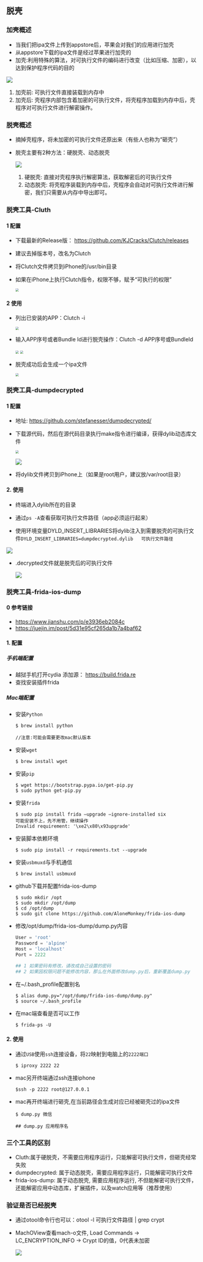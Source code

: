 ## 脱壳

### 加壳概述

+ 当我们把ipa文件上传到appstore后，苹果会对我们的应用进行加壳
+ 从appstore下载的ipa文件是经过苹果进行加壳的
+ 加壳:利用特殊的算法，对可执行文件的编码进行改变（比如压缩、加密），以达到保护程序代码的目的

![](./images/脱壳0.png)

1. 加壳前: 可执行文件直接装载到内存中
2. 加壳后: 壳程序内部包含着加密的可执行文件，将壳程序加载到内存中后，壳程序对可执行文件进行解密操作。

### 脱壳概述

+ 摘掉壳程序，将未加密的可执行文件还原出来（有些人也称为“砸壳”）

+ 脱壳主要有2种方法：硬脱壳、动态脱壳

  ![](./images/脱壳1.png)

  1. 硬脱壳: 直接对壳程序执行解密算法，获取解密后的可执行文件
  2. 动态脱壳: 将壳程序装载到内存中后，壳程序会自动对可执行文件进行解密，我们只需要从内存中导出即可。

### 脱壳工具-Cluth

#### 1 配置

+ 下载最新的Release版： https://github.com/KJCracks/Clutch/releases

+ 建议去掉版本号，改名为Clutch

+ 将Clutch文件拷贝到iPhone的/usr/bin目录

+ 如果在iPhone上执行Clutch指令，权限不够，赋予“可执行的权限”

  <img src="./images/脱壳2.png" style="zoom:50%;" />

#### 2 使用

+ 列出已安装的APP：Clutch -i

  <img src="./images/脱壳3.png" style="zoom:50%;" />

+ 输入APP序号或者Bundle Id进行脱壳操作：Clutch -d APP序号或BundleId

  <img src="./images/脱壳4.png" style="zoom:50%;" />

  <img src="./images/脱壳5.png" style="zoom:50%;" />

+ 脱壳成功后会生成一个ipa文件

  <img src="./images/脱壳6.png" style="zoom:50%;" />

### 脱壳工具-dumpdecrypted

#### 1 配置 

+ 地址: https://github.com/stefanesser/dumpdecrypted/

+ 下载源代码，然后在源代码目录执行make指令进行编译，获得dylib动态库文件

  <img src="./images/脱壳7.png" style="zoom:50%;" />

  ![](./images/脱壳8.png)

+ 将dylib文件拷贝到iPhone上（如果是root用户，建议放/var/root目录）

#### 2. 使用

+ 终端进入dylib所在的目录

+ 通过`ps -A`查看获取可执行文件路径（app必须运行起来）

+  使用环境变量DYLD_INSERT_LIBRARIES将dylib注入到需要脱壳的可执行文件`DYLD_INSERT_LIBRARIES=dumpdecrypted.dylib   可执行文件路径`

  ![](./images/脱壳9.png)

+ .decrypted文件就是脱壳后的可执行文件

  ![](./images/脱壳10.png)

  

### 脱壳工具-frida-ios-dump

#### 0 参考链接

+ https://www.jianshu.com/p/e3936eb2084c
+ https://juejin.im/post/5d31e95cf265da1b7a4baf62

#### 1. 配置

##### 手机端配置

+ 越狱手机打开cydia 添加源： https://build.frida.re
+ 查找安装插件frida

##### Mac端配置

+ 安装`Python`

  ```shell
  $ brew install python
  
  //注意:可能会需要更改mac默认版本
  ```

+ 安装`wget`

  ```shell
  $ brew install wget
  ```

+ 安装`pip`

  ```shell
  $ wget https://bootstrap.pypa.io/get-pip.py
  $ sudo python get-pip.py
  ```

+ 安装`frida`

  ```shell
  $ sudo pip install frida –upgrade –ignore-installed six
  可能安装不上，先不用管，继续操作
  Invalid requirement: '\xe2\x80\x93upgrade'
  ```

+ 安装脚本依赖环境

  ```shell
  $ sudo pip install -r requirements.txt --upgrade
  ```

+ 安装`usbmuxd`与手机通信

  ```
  $ brew install usbmuxd
  ```

+ github下载并配置frida-ios-dump

  ```shell
  $ sudo mkdir /opt
  $ sudo mkdir /opt/dump 
  $ cd /opt/dump 
  $ sudo git clone https://github.com/AloneMonkey/frida-ios-dump
  ```

+ 修改/opt/dump/frida-ios-dump/dump.py内容

  ```python
  User = 'root'
  Password = 'alpine'
  Host = 'localhost'
  Port = 2222
  
  ## 1 如果密码有修改，请改成自己设置的密码
  ## 2 如果因权限问题不能修改内容，那么在外面修改dump.py后，重新覆盖dump.py
  ```

+ 在~/.bash_profile配置别名

  ```shell
  $ alias dump.py="/opt/dump/frida-ios-dump/dump.py"
  $ source ~/.bash_profile
  ```

+ 在mac端查看是否可以工作

  ```shell
  $ frida-ps -U
  ```

  

#### 2. 使用

+ 通过`USB`使用`ssh`连接设备，将`22`映射到电脑上的`2222端口`

  ```shell
  $ iproxy 2222 22
  ```

+ mac另开终端通过ssh连接iphone

  ```shell
  $ssh -p 2222 root@127.0.0.1
  ```

+ mac再开终端进行砸壳,在当前路径会生成对应已经被砸壳过的ipa文件

  ```shell
  $ dump.py 微信
  
  ## dump.py 应用程序名
  ```

  

### 三个工具的区别

+ Cluth:属于硬脱壳，不需要应用程序运行，只能解密可执行文件，但砸壳经常失败
+ dumpdecrypted: 属于动态脱壳，需要应用程序运行，只能解密可执行文件
+ frida-ios-dump: 属于动态脱壳, 需要应用程序运行, 不但能解密可执行文件，还能解密应用中动态库，扩展插件，以及watch应用等（推荐使用）

### 验证是否已经脱壳

+ 通过otool命令行也可以：otool   -l   可执行文件路径   |   grep   crypt 

+ MachOView查看mach-o文件, Load Commands -> LC_ENCRYPTION_INFO -> Crypt ID的值，0代表未加密

  ![](./images/脱壳11.png)

  